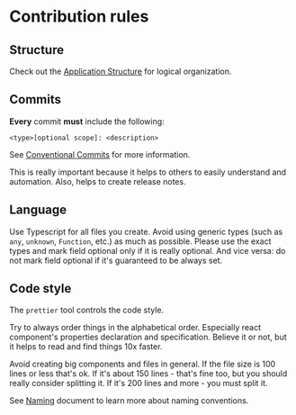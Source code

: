 # Contribution rules

## Structure

Check out the [Application Structure](app-structure.md) for logical organization.

## Commits

**Every** commit **must** include the following:

```
<type>[optional scope]: <description>
```

See [Conventional Commits](https://www.conventionalcommits.org/en/v1.0.0/) for more information.

This is really important because it helps to others to easily understand and automation. Also, helps to create release notes.

## Language

Use Typescript for all files you create. Avoid using generic types (such as `any`, `unknown`, `Function`, etc.) as much as possible. Please use the exact types and mark field optional only if it is really optional. And vice versa: do not mark field optional if it's guaranteed to be always set.

## Code style

The `prettier` tool controls the code style.

Try to always order things in the alphabetical order. Especially react component's properties declaration and specification. Believe it or not, but it helps to read and find things 10x faster.

Avoid creating big components and files in general. If the file size is 100 lines or less that's ok. If it's about 150 lines - that's fine too, but you should really consider splitting it. If it's 200 lines and more - you must split it.

See [Naming](naming.md) document to learn more about naming conventions.
